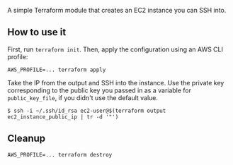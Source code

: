 A simple Terraform module that creates an EC2 instance you can SSH into.

## How to use it
First, run `terraform init`. Then, apply the configuration using an AWS CLI profile:
```
AWS_PROFILE=... terraform apply
```

Take the IP from the output and SSH into the instance. Use the private key corresponding to the public key you passed in as a variable for `public_key_file`, if you didn't use the default value.
```
$ ssh -i ~/.ssh/id_rsa ec2-user@$(terraform output ec2_instance_public_ip | tr -d '"')
```

## Cleanup
```
AWS_PROFILE=... terraform destroy
```
